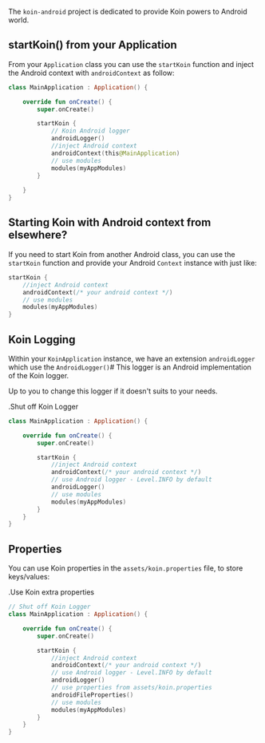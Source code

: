 
The `koin-android` project is dedicated to provide Koin powers to Android world.

## startKoin() from your Application

From your `Application` class you can use the `startKoin` function and inject the Android context with `androidContext` as follow:

```kotlin
class MainApplication : Application() {

    override fun onCreate() {
        super.onCreate()

        startKoin {
            // Koin Android logger
            androidLogger()
            //inject Android context
            androidContext(this@MainApplication)
            // use modules
            modules(myAppModules)
        }
        
    }
}
```


## Starting Koin with Android context from elsewhere?

If you need to start Koin from another Android class, you can use the `startKoin` function and provide your Android `Context`
instance with just like:

```kotlin
startKoin {
    //inject Android context
    androidContext(/* your android context */)
    // use modules
    modules(myAppModules)
}
```

## Koin Logging

Within your `KoinApplication` instance, we have an extension `androidLogger` which use the `AndroidLogger()`#
This logger is an Android implementation of the Koin logger.

Up to you to change this logger if it doesn't suits to your needs.

.Shut off Koin Logger
```kotlin
class MainApplication : Application() {

    override fun onCreate() {
        super.onCreate()

        startKoin {
            //inject Android context
            androidContext(/* your android context */)
            // use Android logger - Level.INFO by default
            androidLogger()
            // use modules
            modules(myAppModules)
        }
    }
}
```

## Properties

You can use Koin properties in the `assets/koin.properties` file, to store keys/values:

.Use Koin extra properties
```kotlin
// Shut off Koin Logger
class MainApplication : Application() {

    override fun onCreate() {
        super.onCreate()

        startKoin {
            //inject Android context
            androidContext(/* your android context */)
            // use Android logger - Level.INFO by default
            androidLogger()
            // use properties from assets/koin.properties
            androidFileProperties()
            // use modules
            modules(myAppModules)
        }
    }
}
```

